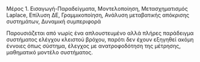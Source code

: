 Μέρος 1. Εισαγωγή-Παραδείγματα, Μοντελοποίηση, Μετασχηματισμός Laplace, Επίλυση ΔΕ, Γραμμικοποίηση, Ανάλυση μεταβατικής απόκρισης συστημάτων, Δυναμική συμπεριφορά

Παρουσιάζεται από νωρίς ένα απλουστευμένο αλλά πλήρες παράδειγμα συστήματος ελέγχου κλειστού βρόχου, παρότι δεν έχουν εξηγηθεί ακόμη έννοιες όπως σύστημα, έλεγχος με ανατροφοδότηση της μέτρησης, μαθηματικό μοντέλο συστήματος.
